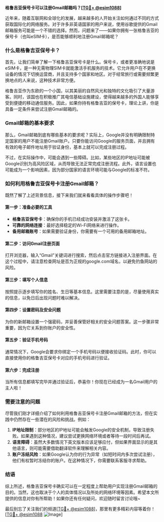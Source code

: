 **格鲁吉亚保号卡可以注册Gmail邮箱吗？[[TG💪+ @esim1088](https://t.me/s/esim1088)]**

近年来，随着互联网和全球化的发展，越来越多的人开始关注如何通过不同的方式获取国际化的网络服务。对于许多非英语国家的用户来说，使用谷歌提供的Gmail邮箱服务可能是一个不错的选择。然而，问题来了——如果你拥有一张格鲁吉亚的保号卡（也叫eSIM卡），是否能够顺利地注册Gmail邮箱呢？

### 什么是格鲁吉亚保号卡？

首先，让我们简单了解一下格鲁吉亚保号卡是什么。保号卡，或者更准确地说是eSIM卡，是一种无需物理SIM卡就能激活手机服务的技术。它允许用户在不更换设备的情况下切换运营商，并且支持多个国家和地区。对于经常旅行或需要频繁更换地点的人来说，这种技术非常方便。

格鲁吉亚作为东欧的一个小国，以其美丽的自然风光和独特的文化吸引了大量游客。同时，该国也在积极推广其电信基础设施建设，使得越来越多的外国人能够享受到便捷的移动通信服务。因此，如果你持有格鲁吉亚的保号卡，理论上讲，你是具备一定条件来尝试注册Gmail邮箱的。

### Gmail邮箱的基本要求

那么，Gmail邮箱到底有哪些基本的要求呢？实际上，Google并没有明确限制特定国家的用户不能注册Gmail账户。只要你能访问Google的服务页面，并且拥有有效的电子邮件地址用于验证身份，基本上就可以完成注册过程。

不过，在实际操作中，可能会遇到一些障碍。比如，某些地区的IP地址可能被Google识别为高风险区域，从而导致无法正常完成注册流程。此外，语言设置也可能成为一个影响因素，因为部分国家的语言环境可能与Google的标准不符。

### 如何利用格鲁吉亚保号卡注册Gmail邮箱？

既然了解了上述背景信息，接下来我们就来看看具体的操作步骤吧！

#### 第一步：准备必要的工具
- **格鲁吉亚保号卡**：确保你的手机已经成功安装并激活了这张卡。
- **可靠的网络连接**：最好选择稳定的Wi-Fi网络来进行操作。
- **备用邮箱账号**：如果需要验证身份，你需要有一个可用的备用邮箱地址。

#### 第二步：访问Gmail注册页面
打开浏览器，输入“Gmail”关键词进行搜索，然后点击官方链接进入注册界面。在这个过程中，请注意检查网址是否为正规的google.com域名，以避免钓鱼网站的风险。

#### 第三步：填写个人信息
按照提示逐步填写你的姓名、生日等基本信息。这里需要注意的是，尽量使用真实的信息，以免日后出现问题时难以解决。

#### 第四步：设置密码及安全问题
为你的新邮箱设置一个强密码，并妥善保管好相关的安全问题答案。这一步骤非常重要，因为它关系到你账户的安全性。

#### 第五步：验证手机号码
通常情况下，Google会要求你绑定一个手机号码以便接收验证码。此时，你可以直接使用你的格鲁吉亚保号卡对应的手机号码进行验证。

#### 第六步：完成注册
当所有信息都填写完毕并通过验证后，恭喜你！你现在已经成为一名Gmail用户的主人啦！

### 需要注意的问题

尽管我们刚才详细介绍了如何利用格鲁吉亚保号卡注册Gmail邮箱的方法，但在实践中仍然存在一些潜在的风险和挑战。例如：

1. **IP地址限制**：部分地区的IP地址可能会触发Google的安全机制，导致注册失败。如果遇到这种情况，建议尝试更换网络环境或者等待一段时间后再试。
2. **语言障碍**：虽然大多数情况下英文版本应该足够应付，但如果界面显示的是其他语言，则可能需要借助翻译软件来理解相关内容。
3. **账户冻结风险**：如果Google认为你的行为异常（如短时间内多次尝试注册），他们有权暂时冻结你的账户。在这种情况下，你需要联系客服寻求帮助。

### 结语

综上所述，格鲁吉亚保号卡确实可以在一定程度上帮助用户实现注册Gmail邮箱的目的。当然，这也取决于个人的具体情况以及所处的网络环境等因素。希望本文所提供的信息对你有所帮助！如果你还有任何疑问，欢迎随时留言讨论哦~

最后别忘了关注我们的频道[[TG💪+ @esim1088](https://t.me/s/esim1088)]，那里有更多精彩内容等着你！
[[TG💪+ @esim1088](https://t.me/s/esim1088) ![Image](https://i.postimg.cc/4NQfJmqS/Snipaste-2025-05-13-00-14-12.png)]